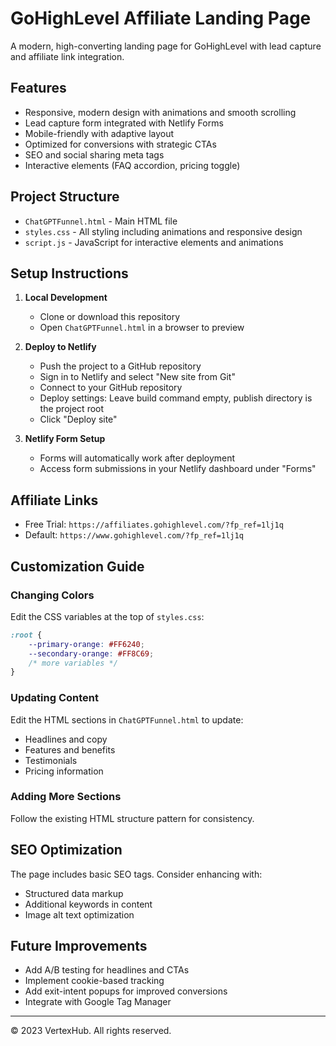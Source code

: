 # GoHighLevel Affiliate Landing Page

A modern, high-converting landing page for GoHighLevel with lead capture and affiliate link integration.

## Features

- Responsive, modern design with animations and smooth scrolling
- Lead capture form integrated with Netlify Forms
- Mobile-friendly with adaptive layout
- Optimized for conversions with strategic CTAs
- SEO and social sharing meta tags
- Interactive elements (FAQ accordion, pricing toggle)

## Project Structure

- `ChatGPTFunnel.html` - Main HTML file
- `styles.css` - All styling including animations and responsive design
- `script.js` - JavaScript for interactive elements and animations

## Setup Instructions

1. **Local Development**
   - Clone or download this repository
   - Open `ChatGPTFunnel.html` in a browser to preview

2. **Deploy to Netlify**
   - Push the project to a GitHub repository
   - Sign in to Netlify and select "New site from Git"
   - Connect to your GitHub repository
   - Deploy settings: Leave build command empty, publish directory is the project root
   - Click "Deploy site"

3. **Netlify Form Setup**
   - Forms will automatically work after deployment
   - Access form submissions in your Netlify dashboard under "Forms"

## Affiliate Links

- Free Trial: `https://affiliates.gohighlevel.com/?fp_ref=1lj1q`
- Default: `https://www.gohighlevel.com/?fp_ref=1lj1q`

## Customization Guide

### Changing Colors

Edit the CSS variables at the top of `styles.css`:

```css
:root {
    --primary-orange: #FF6240;
    --secondary-orange: #FF8C69;
    /* more variables */
}
```

### Updating Content

Edit the HTML sections in `ChatGPTFunnel.html` to update:
- Headlines and copy
- Features and benefits
- Testimonials
- Pricing information

### Adding More Sections

Follow the existing HTML structure pattern for consistency.

## SEO Optimization

The page includes basic SEO tags. Consider enhancing with:
- Structured data markup
- Additional keywords in content
- Image alt text optimization

## Future Improvements

- Add A/B testing for headlines and CTAs
- Implement cookie-based tracking
- Add exit-intent popups for improved conversions
- Integrate with Google Tag Manager

---

© 2023 VertexHub. All rights reserved.
